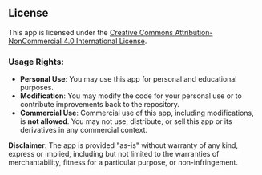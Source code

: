 ## License

This app is licensed under the [Creative Commons Attribution-NonCommercial 4.0 International License](https://creativecommons.org/licenses/by-nc/4.0/).

### Usage Rights:
- **Personal Use**: You may use this app for personal and educational purposes.
- **Modification**: You may modify the code for your personal use or to contribute improvements back to the repository.
- **Commercial Use**: Commercial use of this app, including modifications, is **not allowed**. You may not use, distribute, or sell this app or its derivatives in any commercial context.

**Disclaimer**: The app is provided "as-is" without warranty of any kind, express or implied, including but not limited to the warranties of merchantability, fitness for a particular purpose, or non-infringement.
